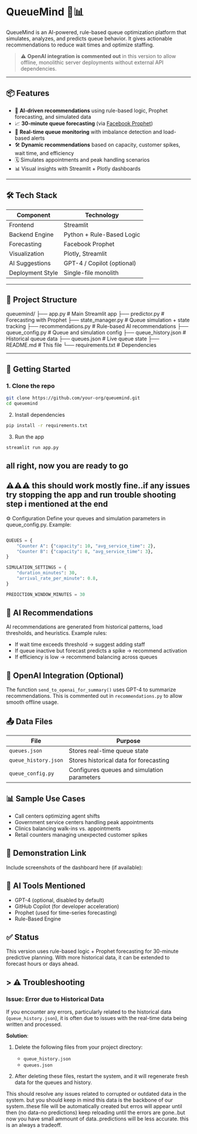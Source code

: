 # QueueMind 🚦📊

QueueMind is an AI-powered, rule-based queue optimization platform that simulates, analyzes, and predicts queue behavior. It gives actionable recommendations to reduce wait times and optimize staffing.

> ⚠️ **OpenAI integration is commented out** in this version to allow offline, monolithic server deployments without external API dependencies.

---

## 📦 Features

- 🧠 **AI-driven recommendations** using rule-based logic, Prophet forecasting, and simulated data
- 📈 **30-minute queue forecasting** (via [Facebook Prophet](https://facebook.github.io/prophet/))
- 🏥 **Real-time queue monitoring** with imbalance detection and load-based alerts
- 🛠️ **Dynamic recommendations** based on capacity, customer spikes, wait time, and efficiency
- 🗓️ Simulates appointments and peak handling scenarios
- 📊 Visual insights with Streamlit + Plotly dashboards

---

## 🛠️ Tech Stack

| Component         | Technology               |
|------------------|--------------------------|
| Frontend         | Streamlit                |
| Backend Engine   | Python + Rule-Based Logic |
| Forecasting      | Facebook Prophet         |
| Visualization    | Plotly, Streamlit        |
| AI Suggestions   | GPT-4 / Copilot (optional) |
| Deployment Style | Single-file monolith     |

---

## 📂 Project Structure

queuemind/
├── app.py # Main Streamlit app
├── predictor.py # Forecasting with Prophet
├── state_manager.py # Queue simulation + state tracking
├── recommendations.py # Rule-based AI recommendations
├── queue_config.py # Queue and simulation config
├── queue_history.json # Historical queue data
├── queues.json # Live queue state
├── README.md # This file
└── requirements.txt # Dependencies


---

## 🚀 Getting Started

### 1. Clone the repo

```bash
git clone https://github.com/your-org/queuemind.git
cd queuemind
```
2. Install dependencies
```bash
pip install -r requirements.txt
```
3. Run the app
```bash
streamlit run app.py
```
## all right, now you are ready to go 
## ⚠️⚠️⚠️ this should work mostly fine..if any issues try stopping the app and run trouble shooting step i mentioned at the end
 
⚙️ Configuration
Define your queues and simulation parameters in queue_config.py. Example:

```python

QUEUES = {
    "Counter A": {"capacity": 10, "avg_service_time": 2},
    "Counter B": {"capacity": 8, "avg_service_time": 3},
}

SIMULATION_SETTINGS = {
    "duration_minutes": 30,
    "arrival_rate_per_minute": 0.8,
}

PREDICTION_WINDOW_MINUTES = 30

```
## 🧠 AI Recommendations
AI recommendations are generated from historical patterns, load thresholds, and heuristics. Example rules:

- If wait time exceeds threshold → suggest adding staff
- If queue inactive but forecast predicts a spike → recommend activation
- If efficiency is low → recommend balancing across queues

## 🧠 OpenAI Integration (Optional)
The function `send_to_openai_for_summary()` uses GPT-4 to summarize recommendations. This is commented out in `recommendations.py` to allow smooth offline usage.

## 📤 Data Files
| File               | Purpose                                      |
|--------------------|----------------------------------------------|
| `queues.json`      | Stores real-time queue state                 |
| `queue_history.json`| Stores historical data for forecasting       |
| `queue_config.py`  | Configures queues and simulation parameters  |

## 📊 Sample Use Cases
- Call centers optimizing agent shifts
- Government service centers handling peak appointments
- Clinics balancing walk-ins vs. appointments
- Retail counters managing unexpected customer spikes

## 📸 Demonstration Link
Include screenshots of the dashboard here (if available):

## 🧠 AI Tools Mentioned
- GPT-4 (optional, disabled by default)
- GitHub Copilot (for developer acceleration)
- Prophet (used for time-series forecasting)
- Rule-Based Engine




## ✅ Status
This version uses rule-based logic + Prophet forecasting for 30-minute predictive planning. With more historical data, it can be extended to forecast hours or days ahead.



## > ⚠️ Troubleshooting

### Issue: Error due to Historical Data

If you encounter any errors, particularly related to the historical data (`queue_history.json`), it is often due to issues with the real-time data being written and processed.

**Solution**: 
1. Delete the following files from your project directory:
   - `queue_history.json`
   - `queues.json`

2. After deleting these files, restart the system, and it will regenerate fresh data for the queues and history.

This should resolve any issues related to corrupted or outdated data in the system.
but you should keep in mind this data is the backbone of our system..these file will be automatically created but erros will appear until then (no data-no predictions) keep reloading until the errors are gone..but now you have small ammount of data..predictions will be less accurate. this is an always a tradeoff.
